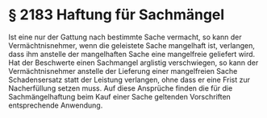 # § 2183 Haftung für Sachmängel
Ist eine nur der Gattung nach bestimmte Sache vermacht, so kann der Vermächtnisnehmer, wenn die geleistete Sache mangelhaft ist, verlangen, dass ihm anstelle der mangelhaften Sache eine mangelfreie geliefert wird. Hat der Beschwerte einen Sachmangel arglistig verschwiegen, so kann der Vermächtnisnehmer anstelle der Lieferung einer mangelfreien Sache Schadensersatz statt der Leistung verlangen, ohne dass er eine Frist zur Nacherfüllung setzen muss. Auf diese Ansprüche finden die für die Sachmängelhaftung beim Kauf einer Sache geltenden Vorschriften entsprechende Anwendung.